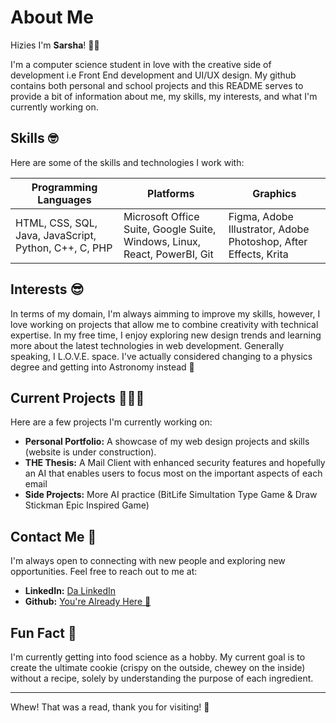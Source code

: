 # About Me

Hizies I'm **Sarsha**! 🤩🌸

I'm a computer science student in love with the creative side of development i.e Front End development and UI/UX design. 
My github contains both personal and school projects and this README serves to provide a bit of information about me, my skills, my interests, and what I'm currently working on.

## Skills 🤓
Here are some of the skills and technologies I work with:

| **Programming Languages**              | **Platforms**                                         | **Graphics**                                            |
|----------------------------------------|-------------------------------------------------------|---------------------------------------------------------|
| HTML, CSS, SQL, Java, JavaScript, Python, C++, C, PHP | Microsoft Office Suite, Google Suite, Windows, Linux, React, PowerBI, Git | Figma, Adobe Illustrator, Adobe Photoshop, After Effects, Krita | 


## Interests 😎
In terms of my domain, I'm always aimming to improve my skills, however, I love working on projects that allow me to combine creativity with technical expertise. In my free time, I enjoy exploring new design trends and learning more about the latest technologies in web development. Generally speaking, I L.O.V.E. space. I've actually considered changing to a physics degree and getting into Astronomy instead 🚀

## Current Projects 👩🏾‍💻
Here are a few projects I'm currently working on:

- **Personal Portfolio:** A showcase of my web design projects and skills (website is under construction).
- **THE Thesis:** A Mail Client with enhanced security features and hopefully an AI that enables users to focus most on the important aspects of each email
- **Side Projects:** More AI practice (BitLife Simultation Type Game & Draw Stickman Epic Inspired Game) 

## Contact Me 📱
I'm always open to connecting with new people and exploring new opportunities. Feel free to reach out to me at:

- **LinkedIn:** [Da LinkedIn](www.linkedin.com/in/sarsha)
- **Github:** [You're Already Here 🤩](https://github.com/SarshaNewton)

## Fun Fact 🍪
I'm currently getting into food science as a hobby. My current goal is to create the ultimate cookie (crispy on the outside, chewey on the inside) without a recipe, solely by understanding the purpose of each ingredient.

---

Whew! That was a read, thank you for visiting! 🥹
